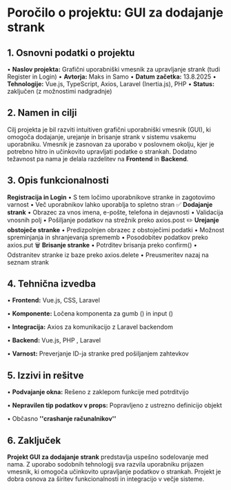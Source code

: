 # **Poročilo o projektu: GUI za dodajanje strank**
## 1. Osnovni podatki o projektu
•	**Naslov projekta:** Grafični uporabniški vmesnik za upravljanje strank (tudi Register in Login)
•	**Avtorja:** Maks in Samo
•	**Datum začetka:** 13.8.2025
•	**Tehnologije:** Vue.js, TypeScript, Axios, Laravel (Inertia.js), PHP
•	**Status:** zaključen (z možnostimi nadgradnje)
## 2. Namen in cilji
Cilj projekta je bil razviti intuitiven grafični uporabniški vmesnik (GUI), ki omogoča dodajanje, urejanje in brisanje strank v sistemu vsakemu uporabniku. Vmesnik je zasnovan za uporabo v poslovnem okolju, kjer je potrebno hitro in učinkovito upravljati podatke o strankah. Dodatno težavnost pa nama je delala razdelitev na **Frontend** in **Backend**.

## 3. Opis funkcionalnosti   
 **Registracija in Login**
•	S tem ločimo uporabnikove stranke in zagotovimo varnost
•	Več uporabnikov lahko uporablja to spletno stran
✅ **Dodajanje strank**
•	Obrazec za vnos imena, e-pošte, telefona in dejavnosti
•	Validacija vnosnih polj
•	Pošiljanje podatkov na strežnik preko axios.post
✏️ **Urejanje obstoječe stranke**
•	Predizpolnjen obrazec z obstoječimi podatki
•	Možnost spreminjanja in shranjevanja sprememb
•	Posodobitev podatkov preko axios.put
🗑️ **Brisanje stranke**
•	Potrditev brisanja preko confirm()
•	Odstranitev stranke iz baze preko axios.delete
•	Preusmeritev nazaj na seznam strank
 
## 4. Tehnična izvedba
•	**Frontend:** Vue.js, CSS, Laravel

•	**Komponente:** Ločena komponenta za gumb () in input ()

•	**Integracija:** Axios za komunikacijo z Laravel backendom

•	**Backend:**  Vue.js, PHP , Laravel

•	**Varnost:** Preverjanje ID-ja stranke pred pošiljanjem zahtevkov

## 5. Izzivi in rešitve
•	**Podvajanje okna:** Rešeno z zaklepom funkcije med potrditvijo

•	**Nepravilen tip podatkov v props:** Popravljeno z ustrezno definicijo  objekt

•	Občasno  **''crashanje računalnikov''**

## 6. Zaključek
**Projekt GUI za dodajanje strank** predstavlja uspešno sodelovanje med nama. Z uporabo sodobnih tehnologij sva razvila uporabniku prijazen vmesnik, ki omogoča učinkovito upravljanje podatkov o strankah. Projekt je dobra osnova za širitev funkcionalnosti in integracijo v večje sisteme.
